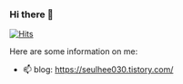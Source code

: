### Hi there 👋

[![Hits](https://hits.seeyoufarm.com/api/count/incr/badge.svg?url=https%3A%2F%2Fgithub.com%2Fpakseulhee&count_bg=%23428AC0&title_bg=%23555555&icon=&icon_color=%23E7E7E7&title=hits&edge_flat=false)](https://hits.seeyoufarm.com)


Here are some information on me:

- 📫 blog: https://seulhee030.tistory.com/

